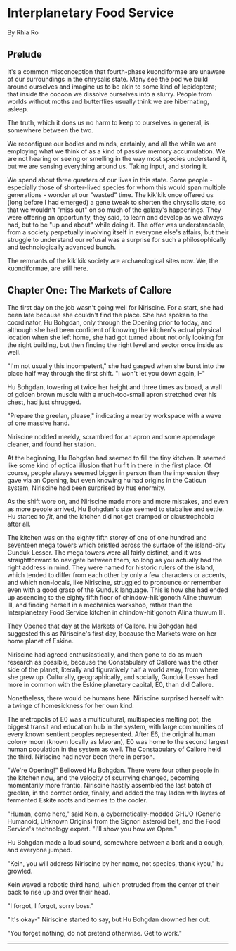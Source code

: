 # Interplanetary Food Service

By Rhia Ro

## Prelude

It's a common misconception that fourth-phase kuondiformae are unaware of our surroundings in the chrysalis state. Many see the pod we build around ourselves and imagine us to be akin to some kind of lepidoptera; that inside the cocoon we dissolve ourselves into a slurry. People from worlds without moths and butterflies usually think we are hibernating, asleep.

The truth, which it does us no harm to keep to ourselves in general, is somewhere between the two.

We reconfigure our bodies and minds, certainly, and all the while we are employing what we think of as a kind of passive memory accumulation. We are not hearing or seeing or smelling in the way most species understand it, but we are sensing everything around us. Taking input, and storing it.

We spend about three quarters of our lives in this state. Some people - especially those of shorter-lived species for whom this would span multiple generations - wonder at our "wasted" time. The kik'kik once offered us (long before I had emerged) a gene tweak to shorten the chrysalis state, so that we wouldn't "miss out" on so much of the galaxy's happenings. They were offering an opportunity, they said, to learn and develop as we always had, but to be "up and about" while doing it. The offer was understandable, from a society perpetually involving itself in everyone else's affairs, but their struggle to understand our refusal was a surprise for such a philosophically and technologically advanced bunch.

The remnants of the kik'kik society are archaeological sites now. We, the kuondiformae, are still here.

## Chapter One: The Markets of Callore

The first day on the job wasn't going well for Niriscine. For a start, she had been late because she couldn't find the place. She had spoken to the coordinator, Hu Bohgdan, only through the Opening prior to today, and although she had been confident of knowing the kitchen's actual physical location when she left home, she had got turned about not only looking for the right building, but then finding the right level and sector once inside as well.

"I'm not usually this incompetent," she had gasped when she burst into the place half way through the first shift. "I won't let you down again, I-"

Hu Bohgdan, towering at twice her height and three times as broad, a wall of golden brown muscle with a much-too-small apron stretched over his chest, had just shrugged.

"Prepare the greelan, please," indicating a nearby workspace with a wave of one massive hand.

Niriscine nodded meekly, scrambled for an apron and some appendage cleaner, and found her station.

At the beginning, Hu Bohgdan had seemed to fill the tiny kitchen. It seemed like some kind of optical illusion that hu fit in there in the first place. Of course, people always seemed bigger in person than the impression they gave via an Opening, but even knowing hu had origins in the Caticun system, Niriscine had been surprised by hus enormity.

As the shift wore on, and Niriscine made more and more mistakes, and even as more people arrived, Hu Bohgdan's size seemed to stabalise and settle. Hu started to _fit_, and the kitchen did not get cramped or claustrophobic after all.

The kitchen was on the eighty fifth storey of one of one hundred and seventeen mega towers which bristled across the surface of the island-city Gunduk Lesser. The mega towers were all fairly distinct, and it was straightforward to navigate between them, so long as you actually had the right address in mind. They were named for historic rulers of the island, which tended to differ from each other by only a few characters or accents, and which non-locals, like Niriscine, struggled to pronounce or remember even with a good grasp of the Gunduk language. This is how she had ended up ascending to the eighty fifth floor of chindow-hik'gonoth Aline thuwum III, and finding herself in a mechanics workshop, rather than the Interplanetary Food Service kitchen in chindow-hit'gonoth Alina thuwum III.

They Opened that day at the Markets of Callore. Hu Bohgdan had suggested this as Niriscine's first day, because the Markets were on her home planet of Eskine.

Niriscine had agreed enthusiastically, and then gone to do as much research as possible, because the Constabulary of Callore was the other side of the planet, literally and figuratively half a world away, from where she grew up. Culturally, geographically, and socially, Gunduk Lesser had more in common with the Eskine planetary capital, E0, than did Callore.

Nonetheless, there would be humans here. Niriscine surprised herself with a twinge of homesickness for her own kind.

The metropolis of E0 was a multicultural, multispecies melting pot, the biggest transit and education hub in the system, with large communities of every known sentient peoples represented. After E6, the original human colony moon (known locally as Maoran), E0 was home to the second largest human population in the system as well. The Constabulary of Callore held the third. Niriscine had never been there in person.

"We're Opening!" Bellowed Hu Bohgdan. There were four other people in the kitchen now, and the velocity of scurrying changed, becoming momentarily more frantic. Niriscine hastily assembled the last batch of greelan, in the correct order, finally, and added the tray laden with layers of fermented Eskite roots and berries to the cooler.

"Human, come here," said Kein, a cybernetically-modded GHUO (Generic Humanoid, Unknown Origins) from the Signori asteroid belt, and the Food Service's technology expert. "I'll show you how we Open."

Hu Bohgdan made a loud sound, somewhere between a bark and a cough, and everyone jumped.

"Kein, you will address Niriscine by her name, not species, thank kyou," hu growled.

Kein waved a robotic third hand, which protruded from the center of their back to rise up and over their head.

"I forgot, I forgot, sorry boss."

"It's okay-" Niriscine started to say, but Hu Bohgdan drowned her out.

"You forget nothing, do not pretend otherwise. Get to work."

* * *

